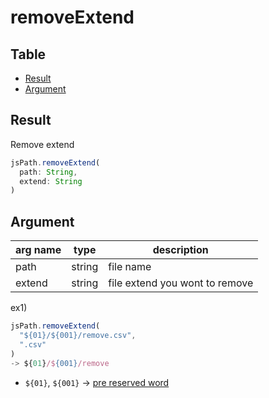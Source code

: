 # removeExtend


Table
-----------------

* [Result](#result)
* [Argument](#argument)


## Result

Remove extend 


```js.js
jsPath.removeExtend(  
  path: String,  
  extend: String  
)

```

## Argument

| arg name | type | description |
| -------- | -------- | -------- |
| path | string | file name |
| extend | string | file extend you wont to remove |


ex1) 

```js.js
jsPath.removeExtend(  
  "${01}/${001}/remove.csv",  
  ".csv"  
)
-> ${01}/${001}/remove

```

- `${01}`, `${001}` -> [pre reserved word](https://github.com/puutaro/CommandClick/blob/master/md/developer/js_pre_reserved_word.md)
